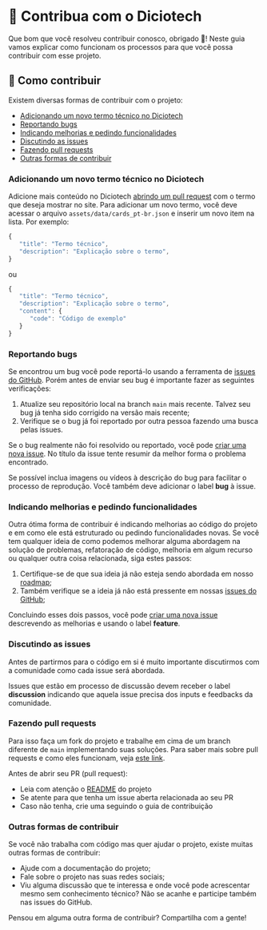 # 📖 Contribua com o Diciotech

Que bom que você resolveu contribuir conosco, obrigado 💙! Neste guia vamos explicar como funcionam os processos para que você possa contribuir com esse projeto.

## 🤔 Como contribuir

Existem diversas formas de contribuir com o projeto:

- [Adicionando um novo termo técnico no Diciotech](#adicionando-um-novo-termo-técnico-no-diciotech)
- [Reportando bugs](#reportando-bugs)
- [Indicando melhorias e pedindo funcionalidades](#indicando-melhorias-e-pedindo-funcionalidades)
- [Discutindo as issues](#discutindo-as-issues)
- [Fazendo pull requests](#fazendo-pull-requests)
- [Outras formas de contribuir](#outras-formas-de-contribuir)

### Adicionando um novo termo técnico no Diciotech

Adicione mais conteúdo no Diciotech [abrindo um pull request](#fazendo-pull-requests) com o termo que deseja mostrar no site. Para adicionar um novo termo, você deve acessar o arquivo `assets/data/cards_pt-br.json` e inserir um novo item na lista. Por exemplo:

```javascript
{
   "title": "Termo técnico",
   "description": "Explicação sobre o termo",
}
```

ou

```javascript
{
   "title": "Termo técnico",
   "description": "Explicação sobre o termo",
   "content": {
      "code": "Código de exemplo"
   }
}
```

### Reportando bugs

Se encontrou um bug você pode reportá-lo usando a ferramenta de
[issues do GitHub](https://github.com/levxyca/diciotech/issues). Porém antes
de enviar seu bug é importante fazer as seguintes verificações:

1. Atualize seu repositório local na branch `main` mais recente. Talvez seu
   bug já tenha sido corrigido na versão mais recente;
2. Verifique se o bug já foi reportado por outra pessoa fazendo uma busca pelas
   issues.

Se o bug realmente não foi resolvido ou reportado, você pode
[criar uma nova issue](https://github.com/levxyca/diciotech/issues/new). No
título da issue tente resumir da melhor forma o problema encontrado.

Se possível inclua imagens ou vídeos à descrição do bug para facilitar o
processo de reprodução. Você também deve adicionar o
label **bug** à issue.

### Indicando melhorias e pedindo funcionalidades

Outra ótima forma de contribuir é indicando melhorias ao código do projeto e em
como ele está estruturado ou pedindo funcionalidades novas. Se você tem qualquer ideia de como podemos melhorar
alguma abordagem na solução de problemas, refatoração de código, melhoria em
algum recurso ou qualquer outra coisa relacionada, siga estes passos:

1. Certifique-se de que sua ideia já não esteja sendo abordada em nosso
   [roadmap](./ROADMAP.md);
2. Também verifique se a ideia já não está pressente em nossas
   [issues do GitHub](https://github.com/levxyca/diciotech/issues);

Concluindo esses dois passos, você pode
[criar uma nova issue](https://github.com/levxyca/diciotech/issues/new)
descrevendo as melhorias e usando o label **feature**.

### Discutindo as issues

Antes de partirmos para o código em si é muito importante discutirmos com a
comunidade como cada issue será abordada.

Issues que estão em processo de discussão devem receber o label **discussion**
indicando que aquela issue precisa dos inputs e feedbacks da
comunidade.

### Fazendo pull requests

Para isso faça um fork do projeto e trabalhe em cima de
um branch diferente de `main` implementando suas soluções. Para saber mais sobre
pull requests e como eles funcionam, veja
[este link](https://help.github.com/articles/about-pull-requests/).

Antes de abrir seu PR (pull request):

- Leia com atenção o [README](./README.md) do projeto
- Se atente para que tenha um issue aberta relacionada ao seu PR
- Caso não tenha, crie uma seguindo o guia de contribuição

### Outras formas de contribuir

Se você não trabalha com código mas quer ajudar o projeto, existe muitas outras
formas de contribuir:

- Ajude com a documentação do projeto;
- Fale sobre o projeto nas suas redes sociais;
- Viu alguma discussão que te interessa e onde você pode acrescentar mesmo sem
  conhecimento técnico? Não se acanhe e participe também nas issues do GitHub.

Pensou em alguma outra forma de contribuir? Compartilha com a gente!
